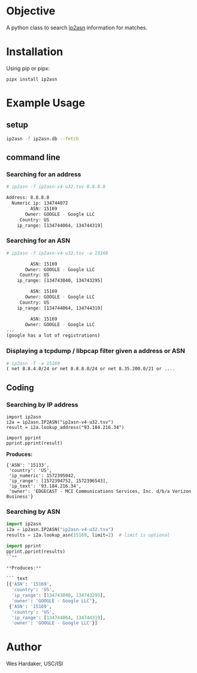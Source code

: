 # Objective

A python class to search [ip2asn] information for matches.

[ip2asn]: https://iptoasn.com/

# Installation

Using pip or pipx:

```
pipx install ip2asn
```

# Example Usage

## setup

``` sh
ip2asn -f ip2asn.db --fetch
```

## command line

### Searching for an address

``` sh
# ip2asn -f ip2asn-v4-u32.tsv 8.8.8.8

Address: 8.8.8.8
  Numeric ip: 134744072
         ASN: 15169
       Owner: GOOGLE - Google LLC
     Country: US
    ip_range: [134744064, 134744319]
```

### Searching for an ASN

``` sh
# ip2asn -f ip2asn-v4-u32.tsv -a 15169

         ASN: 15169
       Owner: GOOGLE - Google LLC
     Country: US
    ip_range: [134743040, 134743295]

         ASN: 15169
       Owner: GOOGLE - Google LLC
     Country: US
    ip_range: [134744064, 134744319]

         ASN: 15169
       Owner: GOOGLE - Google LLC
...
(google has a lot of registrations)
```

### Displaying a tcpdump / libpcap filter given a address or ASN

``` sh
# ip2asn -T -a 15169
( net 8.8.4.0/24 or net 8.8.8.0/24 or net 8.35.200.0/21 or ....
```

## Coding

### Searching by IP address

```
import ip2asn
i2a = ip2asn.IP2ASN("ip2asn-v4-u32.tsv")
result = i2a.lookup_address("93.184.216.34")

import pprint
pprint.pprint(result)
```

**Produces:**

``` text
{'ASN': '15133',
 'country': 'US',
 'ip_numeric': 1572395042,
 'ip_range': [1572394752, 1572396543],
 'ip_text': '93.184.216.34',
 'owner': 'EDGECAST - MCI Communications Services, Inc. d/b/a Verizon Business'}
```

### Searching by ASN

``` python
import ip2asn
i2a = ip2asn.IP2ASN("ip2asn-v4-u32.tsv")
results = i2a.lookup_asn(15169, limit=2)  # limit is optional

import pprint
pprint.pprint(results)
``**

**Produces:**

``` text
[{'ASN': '15169',
  'country': 'US',
  'ip_range': [134743040, 134743295],
  'owner': 'GOOGLE - Google LLC'},
 {'ASN': '15169',
  'country': 'US',
  'ip_range': [134744064, 134744319],
  'owner': 'GOOGLE - Google LLC'}]
```

# Author

Wes Hardaker, USC/ISI

